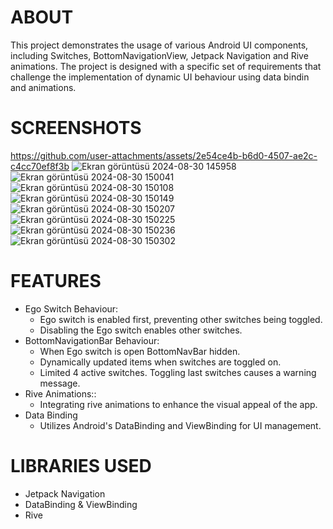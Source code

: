 # ABOUT

This project demonstrates the usage of various Android UI components, including Switches, BottomNavigationView,
Jetpack Navigation and Rive animations. The project is designed with a specific set of requirements that challenge
the implementation of dynamic UI behaviour using data bindin and animations.

# SCREENSHOTS

https://github.com/user-attachments/assets/2e54ce4b-b6d0-4507-ae2c-c4cc70ef8f3b
![Ekran görüntüsü 2024-08-30 145958](https://github.com/user-attachments/assets/a9d906c3-3a22-4a6e-8601-cacaea278be0)
![Ekran görüntüsü 2024-08-30 150041](https://github.com/user-attachments/assets/3902c2fd-fcb0-4467-95af-2226ffa6e646)
![Ekran görüntüsü 2024-08-30 150108](https://github.com/user-attachments/assets/466d175f-cfcf-40d2-81c2-51824c7b8b25)
![Ekran görüntüsü 2024-08-30 150149](https://github.com/user-attachments/assets/b7b0fcb7-a543-4fa6-a9b9-b50efbfe6c3b)
![Ekran görüntüsü 2024-08-30 150207](https://github.com/user-attachments/assets/48c697dc-f143-41a8-8191-6af47dff775d)
![Ekran görüntüsü 2024-08-30 150225](https://github.com/user-attachments/assets/f27c83c2-1409-4352-90ea-a96189fc2c7f)
![Ekran görüntüsü 2024-08-30 150236](https://github.com/user-attachments/assets/40f35ee9-942b-4f2a-93fc-d38a5e3f3dc7)
![Ekran görüntüsü 2024-08-30 150302](https://github.com/user-attachments/assets/50755c3c-098a-465c-9a1f-d04eed6d90b3)




# FEATURES

- Ego Switch Behaviour:
  - Ego switch is enabled first, preventing other switches being toggled.
  - Disabling the Ego switch enables other switches.
- BottomNavigationBar Behaviour:
  - When Ego switch is open BottomNavBar hidden.
  - Dynamically updated items when switches are toggled on.
  - Limited 4 active switches. Toggling last switches causes a warning message.
- Rive Animations::
  - Integrating rive animations to enhance the visual appeal of the app.
- Data Binding
  - Utilizes Android's DataBinding and ViewBinding for UI management.


# LIBRARIES USED
- Jetpack Navigation
- DataBinding & ViewBinding
- Rive

